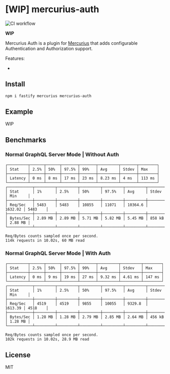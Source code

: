# [WIP] mercurius-auth

![CI workflow](https://github.com/mercurius-js/auth/workflows/CI%20workflow/badge.svg)

**WIP**

Mercurius Auth is a plugin for [Mercurius](https://mercurius.dev) that adds configurable Authentication and Authorization support.

Features:

- 

## Install

```bash
npm i fastify mercurius mercurius-auth
```

## Example

WIP

## Benchmarks

### Normal GraphQL Server Mode | Without Auth

```text
┌─────────┬──────┬──────┬───────┬───────┬─────────┬───────┬────────┐
│ Stat    │ 2.5% │ 50%  │ 97.5% │ 99%   │ Avg     │ Stdev │ Max    │
├─────────┼──────┼──────┼───────┼───────┼─────────┼───────┼────────┤
│ Latency │ 0 ms │ 8 ms │ 17 ms │ 23 ms │ 8.23 ms │ 4 ms  │ 113 ms │
└─────────┴──────┴──────┴───────┴───────┴─────────┴───────┴────────┘
┌───────────┬─────────┬─────────┬─────────┬─────────┬─────────┬─────────┬─────────┐
│ Stat      │ 1%      │ 2.5%    │ 50%     │ 97.5%   │ Avg     │ Stdev   │ Min     │
├───────────┼─────────┼─────────┼─────────┼─────────┼─────────┼─────────┼─────────┤
│ Req/Sec   │ 5483    │ 5483    │ 10855   │ 11071   │ 10364.6 │ 1632.02 │ 5483    │
├───────────┼─────────┼─────────┼─────────┼─────────┼─────────┼─────────┼─────────┤
│ Bytes/Sec │ 2.89 MB │ 2.89 MB │ 5.71 MB │ 5.82 MB │ 5.45 MB │ 858 kB  │ 2.88 MB │
└───────────┴─────────┴─────────┴─────────┴─────────┴─────────┴─────────┴─────────┘

Req/Bytes counts sampled once per second.
114k requests in 10.02s, 60 MB read
```

### Normal GraphQL Server Mode | With Auth

```text
┌─────────┬──────┬──────┬───────┬───────┬─────────┬─────────┬────────┐
│ Stat    │ 2.5% │ 50%  │ 97.5% │ 99%   │ Avg     │ Stdev   │ Max    │
├─────────┼──────┼──────┼───────┼───────┼─────────┼─────────┼────────┤
│ Latency │ 0 ms │ 9 ms │ 19 ms │ 27 ms │ 9.32 ms │ 4.61 ms │ 147 ms │
└─────────┴──────┴──────┴───────┴───────┴─────────┴─────────┴────────┘
┌───────────┬─────────┬─────────┬─────────┬─────────┬─────────┬─────────┬─────────┐
│ Stat      │ 1%      │ 2.5%    │ 50%     │ 97.5%   │ Avg     │ Stdev   │ Min     │
├───────────┼─────────┼─────────┼─────────┼─────────┼─────────┼─────────┼─────────┤
│ Req/Sec   │ 4519    │ 4519    │ 9855    │ 10055   │ 9329.8  │ 1613.39 │ 4518    │
├───────────┼─────────┼─────────┼─────────┼─────────┼─────────┼─────────┼─────────┤
│ Bytes/Sec │ 1.28 MB │ 1.28 MB │ 2.79 MB │ 2.85 MB │ 2.64 MB │ 456 kB  │ 1.28 MB │
└───────────┴─────────┴─────────┴─────────┴─────────┴─────────┴─────────┴─────────┘

Req/Bytes counts sampled once per second.
102k requests in 10.02s, 28.9 MB read
```

## License

MIT
